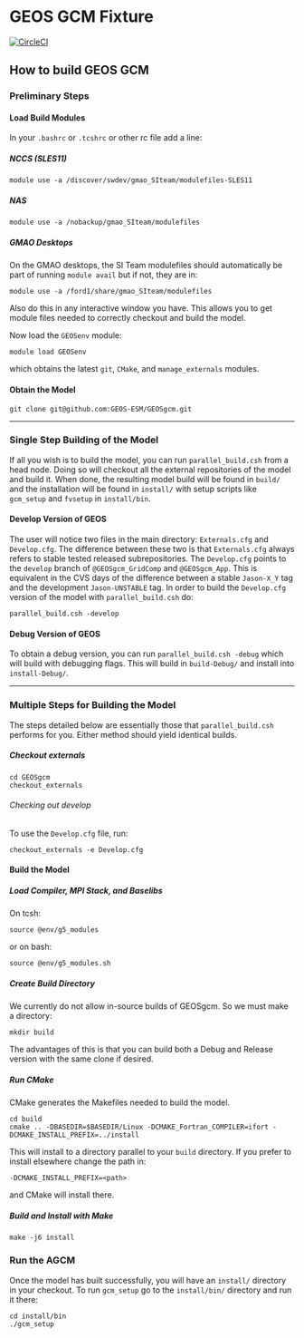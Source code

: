 # GEOS GCM Fixture
[![CircleCI](https://circleci.com/gh/GEOS-ESM/GEOSgcm.svg?style=svg)](https://circleci.com/gh/GEOS-ESM/GEOSgcm)

## How to build GEOS GCM

### Preliminary Steps

#### Load Build Modules

In your `.bashrc` or `.tcshrc` or other rc file add a line:

##### NCCS (SLES11)

```
module use -a /discover/swdev/gmao_SIteam/modulefiles-SLES11
```

##### NAS
```
module use -a /nobackup/gmao_SIteam/modulefiles
```

##### GMAO Desktops
On the GMAO desktops, the SI Team modulefiles should automatically be
part of running `module avail` but if not, they are in:

```
module use -a /ford1/share/gmao_SIteam/modulefiles
```

Also do this in any interactive window you have. This allows you to get module files needed to correctly checkout and build the model.

Now load the `GEOSenv` module:
```
module load GEOSenv
```
which obtains the latest `git`, `CMake`, and `manage_externals` modules.

#### Obtain the Model

```
git clone git@github.com:GEOS-ESM/GEOSgcm.git
```

---

### Single Step Building of the Model

If all you wish is to build the model, you can run `parallel_build.csh` from a head node. Doing so will checkout all the external repositories of the model and build it. When done, the resulting model build will be found in `build/` and the installation will be found in `install/` with setup scripts like `gcm_setup` and `fvsetup` in `install/bin`.

#### Develop Version of GEOS

The user will notice two files in the main directory: `Externals.cfg` and `Develop.cfg`. The difference between these two is that `Externals.cfg` always refers to stable tested released subrepositories. The `Develop.cfg` points to the `develop` branch of `@GEOSgcm_GridComp` and `@GEOSgcm_App`. This is equivalent in the CVS days of the difference between a stable `Jason-X_Y` tag and the development `Jason-UNSTABLE` tag. In order to build the `Develop.cfg` version of the model with `parallel_build.csh` do:
```
parallel_build.csh -develop
```

#### Debug Version of GEOS

To obtain a debug version, you can run `parallel_build.csh -debug` which will build with debugging flags. This will build in `build-Debug/` and install into `install-Debug/`.

---

### Multiple Steps for Building the Model

The steps detailed below are essentially those that `parallel_build.csh` performs for you. Either method should yield identical builds.

##### Checkout externals
```
cd GEOSgcm
checkout_externals
```
###### Checking out develop 
To use the `Develop.cfg` file, run:
```
checkout_externals -e Develop.cfg
```

#### Build the Model

##### Load Compiler, MPI Stack, and Baselibs
On tcsh:
```
source @env/g5_modules
```
or on bash:
```
source @env/g5_modules.sh
```

##### Create Build Directory
We currently do not allow in-source builds of GEOSgcm. So we must make a directory:
```
mkdir build
```
The advantages of this is that you can build both a Debug and Release version with the same clone if desired.

##### Run CMake
CMake generates the Makefiles needed to build the model.
```
cd build
cmake .. -DBASEDIR=$BASEDIR/Linux -DCMAKE_Fortran_COMPILER=ifort -DCMAKE_INSTALL_PREFIX=../install
```
This will install to a directory parallel to your `build` directory. If you prefer to install elsewhere change the path in:
```
-DCMAKE_INSTALL_PREFIX=<path>
```
and CMake will install there.

##### Build and Install with Make
```
make -j6 install
```

### Run the AGCM

Once the model has built successfully, you will have an `install/` directory in your checkout. To run `gcm_setup` go to the `install/bin/` directory and run it there:
```
cd install/bin
./gcm_setup
```
